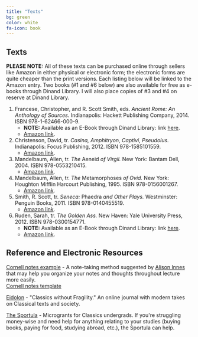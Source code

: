 ```yaml
---
title: "Texts"
bg: green
color: white
fa-icon: book
---
```


## Texts

**PLEASE NOTE:** All of these texts can be purchased online through sellers like Amazon in either physical or electronic form; the electronic forms are quite cheaper than the print versions. Each listing below will be linked to the Amazon entry. Two books (#1 and #6 below) are also available for free as e-books through Dinand Library. I will also place copies of #3 and #4 on reserve at Dinand Library.  

1. Francese, Christopher, and R. Scott Smith, eds. *Ancient Rome: An Anthology of Sources.* Indianapolis: Hackett Publishing Company, 2014. ISBN 978-1-62466-000-9.
    * **NOTE:** Available as an E-Book through Dinand Library: link [here](https://ebookcentral.proquest.com/lib/holycrosscollege-ebooks/detail.action?docID=1643864#).
    * [Amazon link](https://www.amazon.com/Ancient-Rome-Anthology-Scott-Smith-ebook/dp/B00LVCVBFO/ref=sr_1_1_twi_kin_1?ie=UTF8&qid=1533754806&sr=8-1&keywords=francese+smith+anthology).
2. Christenson, David, tr. *Casina, Amphitryon, Captivi, Pseudolus.* Indianapolis: Focus Publishing, 2012. ISBN 978-1585101559.
    * [Amazon link](https://www.amazon.com/Casina-Focus-Classical-Library-Plautus-ebook/dp/B00PRHG06O/ref=mt_kindle?_encoding=UTF8&me=&qid=1533754882).
3. Mandelbaum, Allen, tr. *The* Aeneid *of Virgil.* New York: Bantam Dell, 2004. ISBN 978-0553210415.
    * [Amazon link](https://www.amazon.com/Aeneid-Virgil-Bantam-Classics-ebook/dp/B000FBFO8M/ref=sr_1_1?s=digital-text&ie=UTF8&qid=1533754979&sr=1-1&keywords=mandelbaum+virgil&dpID=518%252BvhDWAqL&preST=_SY445_QL70_&dpSrc=srch).
4. Mandelbaum, Allen, tr. *The* Metamorphoses *of Ovid.* New York: Houghton Mifflin Harcourt Publishing, 1995. ISBN 978-0156001267.
    * [Amazon link](https://www.amazon.com/Metamorphoses-Ovid-ebook/dp/B01MS9002E/ref=sr_1_1?s=digital-text&ie=UTF8&qid=1533754941&sr=1-1&keywords=mandelbaum+ovid&dpID=51rx%252BV16nIL&preST=_SY445_QL70_&dpSrc=srch).
5. Smith, R. Scott, tr. *Seneca:* Phaedra *and Other Plays.* Westminster: Penguin Books, 2011. ISBN 978-0140455519.
    * [Amazon link](https://www.amazon.com/Phaedra-Other-Plays-Penguin-Classics-ebook/dp/B005GET740/ref=sr_1_1?s=digital-text&ie=UTF8&qid=1533755083&sr=1-1&keywords=smith+seneca+phaedra&dpID=51WpJRl5SUL&preST=_SY445_QL70_&dpSrc=srch).
6. Ruden, Sarah, tr. *The Golden Ass.* New Haven: Yale University Press, 2012. ISBN 978-0300154771.
    * **NOTE:** Available as an E-Book through Dinand Library: link [here](https://ebookcentral.proquest.com/lib/holycrosscollege-ebooks/detail.action?docID=3420783#).
    * [Amazon link](https://www.amazon.com/Golden-Ass-Apuleius-ebook/dp/B006VV2OBK/ref=mt_kindle?_encoding=UTF8&me=&qid=).

## Reference and Electronic Resources

[Cornell notes example](https://alisoninnes.files.wordpress.com/2017/10/cornell-notes-quick-dirty-guide.pdf) - A note-taking method suggested by [Alison Innes](https://twitter.com/alisoninnes) that may help you organize your notes and thoughts throughout lecture more easily.  
[Cornell notes template](https://alisoninnes.files.wordpress.com/2018/01/template-for-cornell-notes-unlined1.pdf)

[Eidolon](https://eidolon.pub) - "Classics without Fragility." An online journal with modern takes on Classical texts and society.  

[The Sportula](https://thesportula.wordpress.com/) - Microgrants for Classics undergrads. If you're struggling money-wise and need help for anything relating to your studies (buying books, paying for food, studying abroad, etc.), the Sportula can help.
